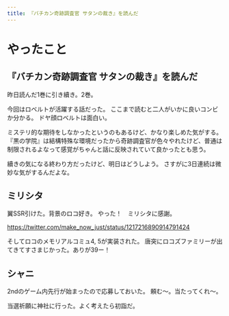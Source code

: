 ```yaml
---
title: 『バチカン奇跡調査官 サタンの裁き』を読んだ
---
```


# やったこと

## 『バチカン奇跡調査官 サタンの裁き』を読んだ

昨日読んだ1巻に引き續き。2巻。

今回はロベルトが活躍する話だった。
ここまで読むと二人がいかに良いコンビか分かる。
ドヤ顔ロベルトは面白い。

ミステリ的な期待をしなかったというのもあるけど、かなり楽しめた気がする。
『黒の学院』は結構特殊な環境だったから奇跡調査官が色々やれたけど、普通は制限されるよなって感覚がちゃんと話に反映されていて良かったとも思う。

續きの気になる終わり方だったけど、明日はどうしよう。
さすがに3日連続は微妙な気がするんだよな。

## ミリシタ

翼SSR引けた。背景のロコ好き。
やった！　ミリシタに感謝。

<https://twitter.com/make_now_just/status/1217216890914791424>

そしてロコのメモリアルコミュ4, 5が実装された。
唐突にロコズファミリーが出てきてすさまじかった。ありが39ー！

## シャニ

2ndのゲーム内先行が始まったので応募しておいた。
頼む〜。当たってくれ〜。

当選祈願に神社に行った。よく考えたら初詣だ。
